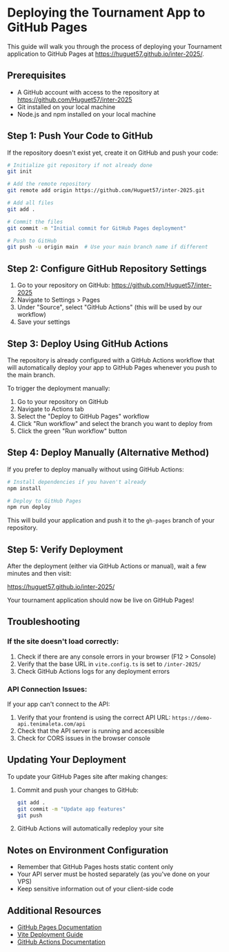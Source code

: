 # Deploying the Tournament App to GitHub Pages

This guide will walk you through the process of deploying your Tournament application to GitHub Pages at https://huguet57.github.io/inter-2025/.

## Prerequisites

- A GitHub account with access to the repository at https://github.com/Huguet57/inter-2025
- Git installed on your local machine
- Node.js and npm installed on your local machine

## Step 1: Push Your Code to GitHub

If the repository doesn't exist yet, create it on GitHub and push your code:

```bash
# Initialize git repository if not already done
git init

# Add the remote repository
git remote add origin https://github.com/Huguet57/inter-2025.git

# Add all files
git add .

# Commit the files
git commit -m "Initial commit for GitHub Pages deployment"

# Push to GitHub
git push -u origin main  # Use your main branch name if different
```

## Step 2: Configure GitHub Repository Settings

1. Go to your repository on GitHub: https://github.com/Huguet57/inter-2025
2. Navigate to Settings > Pages
3. Under "Source", select "GitHub Actions" (this will be used by our workflow)
4. Save your settings

## Step 3: Deploy Using GitHub Actions

The repository is already configured with a GitHub Actions workflow that will automatically deploy your app to GitHub Pages whenever you push to the main branch.

To trigger the deployment manually:

1. Go to your repository on GitHub
2. Navigate to Actions tab
3. Select the "Deploy to GitHub Pages" workflow
4. Click "Run workflow" and select the branch you want to deploy from
5. Click the green "Run workflow" button

## Step 4: Deploy Manually (Alternative Method)

If you prefer to deploy manually without using GitHub Actions:

```bash
# Install dependencies if you haven't already
npm install

# Deploy to GitHub Pages
npm run deploy
```

This will build your application and push it to the `gh-pages` branch of your repository.

## Step 5: Verify Deployment

After the deployment (either via GitHub Actions or manual), wait a few minutes and then visit:

https://huguet57.github.io/inter-2025/

Your tournament application should now be live on GitHub Pages!

## Troubleshooting

### If the site doesn't load correctly:

1. Check if there are any console errors in your browser (F12 > Console)
2. Verify that the base URL in `vite.config.ts` is set to `/inter-2025/`
3. Check GitHub Actions logs for any deployment errors

### API Connection Issues:

If your app can't connect to the API:
1. Verify that your frontend is using the correct API URL: `https://demo-api.tenimaleta.com/api`
2. Check that the API server is running and accessible
3. Check for CORS issues in the browser console

## Updating Your Deployment

To update your GitHub Pages site after making changes:

1. Commit and push your changes to GitHub:
   ```bash
   git add .
   git commit -m "Update app features"
   git push
   ```

2. GitHub Actions will automatically redeploy your site

## Notes on Environment Configuration

- Remember that GitHub Pages hosts static content only
- Your API server must be hosted separately (as you've done on your VPS)
- Keep sensitive information out of your client-side code

## Additional Resources

- [GitHub Pages Documentation](https://docs.github.com/en/pages)
- [Vite Deployment Guide](https://vitejs.dev/guide/static-deploy.html)
- [GitHub Actions Documentation](https://docs.github.com/en/actions) 